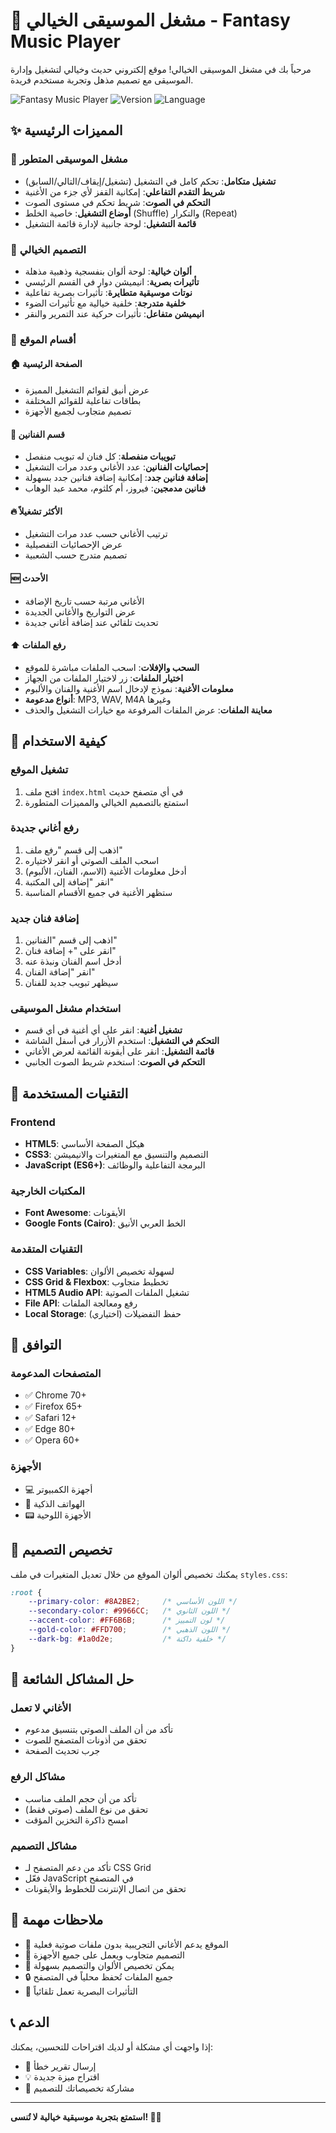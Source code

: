 # 🎵 مشغل الموسيقى الخيالي - Fantasy Music Player

مرحباً بك في مشغل الموسيقى الخيالي! موقع إلكتروني حديث وخيالي لتشغيل وإدارة الموسيقى مع تصميم مذهل وتجربة مستخدم فريدة.

![Fantasy Music Player](https://img.shields.io/badge/Status-Ready-brightgreen)
![Version](https://img.shields.io/badge/Version-1.0.0-blue)
![Language](https://img.shields.io/badge/Language-Arabic-yellow)

## ✨ المميزات الرئيسية

### 🎼 مشغل الموسيقى المتطور
- **تشغيل متكامل**: تحكم كامل في التشغيل (تشغيل/إيقاف/التالي/السابق)
- **شريط التقدم التفاعلي**: إمكانية القفز لأي جزء من الأغنية
- **التحكم في الصوت**: شريط تحكم في مستوى الصوت
- **أوضاع التشغيل**: خاصية الخلط (Shuffle) والتكرار (Repeat)
- **قائمة التشغيل**: لوحة جانبية لإدارة قائمة التشغيل

### 🎨 التصميم الخيالي
- **ألوان خيالية**: لوحة ألوان بنفسجية وذهبية مذهلة
- **تأثيرات بصرية**: انيميشن دوار في القسم الرئيسي
- **نوتات موسيقية متطايرة**: تأثيرات بصرية تفاعلية
- **خلفية متدرجة**: خلفية خيالية مع تأثيرات الضوء
- **انيميشن متفاعل**: تأثيرات حركية عند التمرير والنقر

### 📱 أقسام الموقع

#### 🏠 الصفحة الرئيسية
- عرض أنيق لقوائم التشغيل المميزة
- بطاقات تفاعلية للقوائم المختلفة
- تصميم متجاوب لجميع الأجهزة

#### 🎤 قسم الفنانين
- **تبويبات منفصلة**: كل فنان له تبويب منفصل
- **إحصائيات الفنانين**: عدد الأغاني وعدد مرات التشغيل
- **إضافة فنانين جدد**: إمكانية إضافة فنانين جدد بسهولة
- **فنانين مدمجين**: فيروز، أم كلثوم، محمد عبد الوهاب

#### 🔥 الأكثر تشغيلاً
- ترتيب الأغاني حسب عدد مرات التشغيل
- عرض الإحصائيات التفصيلية
- تصميم متدرج حسب الشعبية

#### 🆕 الأحدث
- الأغاني مرتبة حسب تاريخ الإضافة
- عرض التواريخ والأغاني الجديدة
- تحديث تلقائي عند إضافة أغاني جديدة

#### ⬆️ رفع الملفات
- **السحب والإفلات**: اسحب الملفات مباشرة للموقع
- **اختيار الملفات**: زر لاختيار الملفات من الجهاز
- **معلومات الأغنية**: نموذج لإدخال اسم الأغنية والفنان والألبوم
- **أنواع مدعومة**: MP3, WAV, M4A وغيرها
- **معاينة الملفات**: عرض الملفات المرفوعة مع خيارات التشغيل والحذف

## 🚀 كيفية الاستخدام

### تشغيل الموقع
1. افتح ملف `index.html` في أي متصفح حديث
2. استمتع بالتصميم الخيالي والمميزات المتطورة

### رفع أغاني جديدة
1. اذهب إلى قسم "رفع ملف"
2. اسحب الملف الصوتي أو انقر لاختياره
3. أدخل معلومات الأغنية (الاسم، الفنان، الألبوم)
4. انقر "إضافة إلى المكتبة"
5. ستظهر الأغنية في جميع الأقسام المناسبة

### إضافة فنان جديد
1. اذهب إلى قسم "الفنانين"
2. انقر على "+ إضافة فنان"
3. أدخل اسم الفنان ونبذة عنه
4. انقر "إضافة الفنان"
5. سيظهر تبويب جديد للفنان

### استخدام مشغل الموسيقى
- **تشغيل أغنية**: انقر على أي أغنية في أي قسم
- **التحكم في التشغيل**: استخدم الأزرار في أسفل الشاشة
- **قائمة التشغيل**: انقر على أيقونة القائمة لعرض الأغاني
- **التحكم في الصوت**: استخدم شريط الصوت الجانبي

## 🔧 التقنيات المستخدمة

### Frontend
- **HTML5**: هيكل الصفحة الأساسي
- **CSS3**: التصميم والتنسيق مع المتغيرات والانيميشن
- **JavaScript (ES6+)**: البرمجة التفاعلية والوظائف

### المكتبات الخارجية
- **Font Awesome**: الأيقونات
- **Google Fonts (Cairo)**: الخط العربي الأنيق

### التقنيات المتقدمة
- **CSS Variables**: لسهولة تخصيص الألوان
- **CSS Grid & Flexbox**: تخطيط متجاوب
- **HTML5 Audio API**: تشغيل الملفات الصوتية
- **File API**: رفع ومعالجة الملفات
- **Local Storage**: حفظ التفضيلات (اختياري)

## 📱 التوافق

### المتصفحات المدعومة
- ✅ Chrome 70+
- ✅ Firefox 65+
- ✅ Safari 12+
- ✅ Edge 80+
- ✅ Opera 60+

### الأجهزة
- 💻 أجهزة الكمبيوتر
- 📱 الهواتف الذكية
- 📟 الأجهزة اللوحية

## 🎨 تخصيص التصميم

يمكنك تخصيص ألوان الموقع من خلال تعديل المتغيرات في ملف `styles.css`:

```css
:root {
    --primary-color: #8A2BE2;     /* اللون الأساسي */
    --secondary-color: #9966CC;   /* اللون الثانوي */
    --accent-color: #FF6B6B;      /* لون التمييز */
    --gold-color: #FFD700;        /* اللون الذهبي */
    --dark-bg: #1a0d2e;           /* خلفية داكنة */
}
```

## 🐛 حل المشاكل الشائعة

### الأغاني لا تعمل
- تأكد من أن الملف الصوتي بتنسيق مدعوم
- تحقق من أذونات المتصفح للصوت
- جرب تحديث الصفحة

### مشاكل الرفع
- تأكد من أن حجم الملف مناسب
- تحقق من نوع الملف (صوتي فقط)
- امسح ذاكرة التخزين المؤقت

### مشاكل التصميم
- تأكد من دعم المتصفح لـ CSS Grid
- فعّل JavaScript في المتصفح
- تحقق من اتصال الإنترنت للخطوط والأيقونات

## 📄 ملاحظات مهمة

- 🎵 الموقع يدعم الأغاني التجريبية بدون ملفات صوتية فعلية
- 📱 التصميم متجاوب ويعمل على جميع الأجهزة
- 🎨 يمكن تخصيص الألوان والتصميم بسهولة
- 🔒 جميع الملفات تُحفظ محلياً في المتصفح
- 🌟 التأثيرات البصرية تعمل تلقائياً

## 📞 الدعم

إذا واجهت أي مشكلة أو لديك اقتراحات للتحسين، يمكنك:
- 📧 إرسال تقرير خطأ
- 💡 اقتراح ميزة جديدة
- 🎨 مشاركة تخصيصاتك للتصميم

---

**استمتع بتجربة موسيقية خيالية لا تُنسى! 🎵✨**